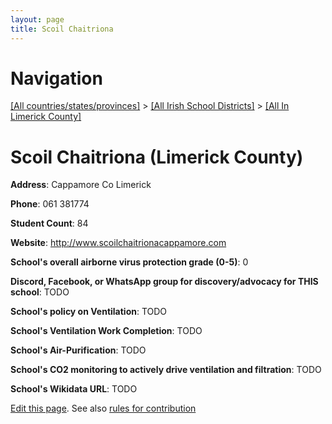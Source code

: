```yaml
---
layout: page
title: Scoil Chaitriona
---
```

# Navigation

[[All countries/states/provinces]](../../..) > [[All Irish School Districts]](../..) > [[All In Limerick County]](..)

# Scoil Chaitriona (Limerick County)

**Address**: Cappamore Co Limerick

**Phone**: 061 381774

**Student Count**: 84

**Website**: <http://www.scoilchaitrionacappamore.com>

**School's overall airborne virus protection grade (0-5)**: 0

**Discord, Facebook, or WhatsApp group for discovery/advocacy for THIS school**: TODO

**School's policy on Ventilation**: TODO

**School's Ventilation Work Completion**: TODO

**School's Air-Purification**: TODO

**School's CO2 monitoring to actively drive ventilation and filtration**: TODO

**School's Wikidata URL**: TODO


[Edit this page](https://github.com/ventilate-schools/Ireland/edit/main/./Limerick_County/Scoil_Chaitriona.md). See also [rules for contribution](../../../contribution-rules/)